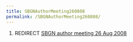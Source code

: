 ```yaml
---
title: SBGNAuthorMeeting260808
permalink: /SBGNAuthorMeeting260808/
---
```


1.  REDIRECT [SBGN author meeting 26 Aug 2008](/SBGN_author_meeting_26_Aug_2008 "wikilink")

